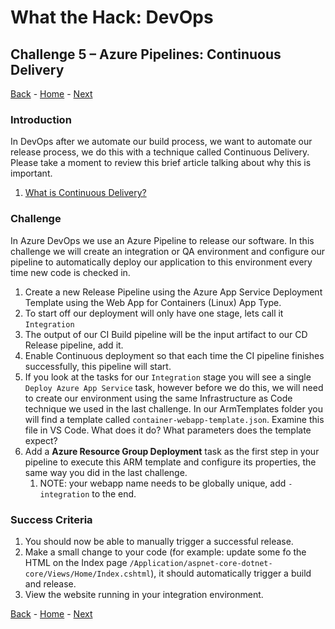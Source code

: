 # What the Hack: DevOps 

## Challenge 5 – Azure Pipelines: Continuous Delivery
[Back](challenge04.md) - [Home](../../readme.md) - [Next](challenge06.md)

### Introduction

In DevOps after we automate our build process, we want to automate our release process, we do this with a technique called Continuous Delivery. Please take a moment to review this brief article talking about why this is important. 

1. [What is Continuous Delivery?](https://docs.microsoft.com/en-us/azure/devops/learn/what-is-continuous-delivery)

### Challenge

In Azure DevOps we use an Azure Pipeline to release our software. In this challenge we will create an integration or QA environment and configure our pipeline to automatically deploy our application to this environment every time new code is checked in. 

1. Create a new Release Pipeline using the Azure App Service Deployment Template using the Web App for Containers (Linux) App Type.
2. To start off our deployment will only have one stage, lets call it `Integration`
3. The output of our CI Build pipeline will be the input artifact to our CD Release pipeline, add it. 
4. Enable Continuous deployment so that each time the CI pipeline finishes successfully, this pipeline will start. 
5. If you look at the tasks for our `Integration` stage you will see a single `Deploy Azure App Service` task, however before we do this, we will need to create our environment using the same Infrastructure as Code technique we used in the last challenge. In our ArmTemplates folder you will find a template called `container-webapp-template.json`. Examine this file in VS Code. What does it do? What parameters does the template expect?
6. Add a **Azure Resource Group Deployment** task as the first step in your pipeline to execute this ARM template and configure its properties, the same way you did in the last challenge.
   1. NOTE: your webapp name needs to be globally unique, add `-integration` to the end.

### Success Criteria

1. You should now be able to manually trigger a successful release.
2. Make a small change to your code (for example: update some fo the HTML on the Index page `/Application/aspnet-core-dotnet-core/Views/Home/Index.cshtml`), it should automatically trigger a build and release.
3. View the website running in your integration environment.
   
[Back](challenge04.md) - [Home](../../readme.md) - [Next](challenge06.md)
